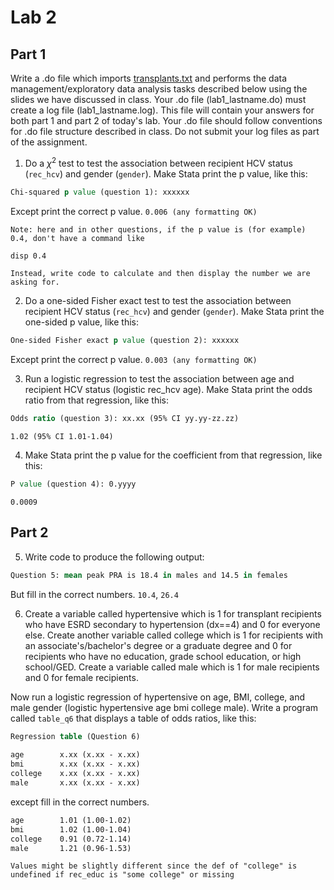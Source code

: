 ﻿# Lab 2     
     
## Part 1

Write a .do file which imports [transplants.txt](https://raw.githubusercontent.com/jhustata/livre/main/transplants.txt) and performs the data management/exploratory data analysis tasks described below using the slides we have discussed in class. Your .do file (lab1_lastname.do) must create a log file (lab1_lastname.log). This file will contain your answers for both part 1 and part 2 of today's lab. Your .do file should follow conventions for .do file structure described in class. Do not submit your log files as part of the assignment. 

1. Do a $\chi^2$ test to test the association between recipient HCV status (`rec_hcv`) and gender (`gender`). Make Stata print the p value, like this:    

```stata    
Chi-squared p value (question 1): xxxxxx 
```
    
Except print the correct p value.  `0.006 (any formatting OK)`   
     
`Note: here and in other questions, if the p value is (for example) 0.4, don't have a command like`
  
```stata
disp 0.4
```     
  
`Instead, write code to calculate and then display the number we are asking for.`     
    
2. Do a one-sided Fisher exact test to test the association between recipient HCV status (`rec_hcv`) and gender (`gender`). Make Stata print the one-sided p value, like this:    

```stata
One-sided Fisher exact p value (question 2): xxxxxx
```
Except print the correct p value. `0.003 (any formatting OK)`

3. Run a logistic regression to test the association between age and recipient HCV status (logistic rec\_hcv age). Make Stata print the odds ratio from that regression, like this:

```stata
Odds ratio (question 3): xx.xx (95% CI yy.yy-zz.zz)
```

`1.02 (95% CI 1.01-1.04)`

4. Make Stata print the p value for the coefficient from that regression, like this:

```stata
P value (question 4): 0.yyyy 
```

`0.0009`

## Part 2     
     
5. Write code to produce the following output: 

```stata
Question 5: mean peak PRA is 18.4 in males and 14.5 in females
```
But fill in the correct numbers.  `10.4`, `26.4`

6. Create a variable called hypertensive which is 1 for transplant recipients who have ESRD secondary to hypertension (dx==4) and 0 for everyone else. Create another variable called college which is 1 for recipients with an associate's/bachelor's degree or a graduate degree and 0 for recipients who have no education, grade school education, or high school/GED.  Create a variable called male which is 1 for male recipients and 0 for female recipients. 

Now run a logistic regression of hypertensive on age, BMI, college, and male gender (logistic hypertensive age bmi college male). Write a program called `table_q6` that displays a table of odds ratios, like this:

```stata
Regression table (Question 6)
 
age        x.xx (x.xx - x.xx)
bmi        x.xx (x.xx - x.xx)
college    x.xx (x.xx - x.xx)
male       x.xx (x.xx - x.xx)
```

except fill in the correct numbers.

```stata
age        1.01 (1.00-1.02)
bmi        1.02 (1.00-1.04)
college    0.91 (0.72-1.14)
male       1.21 (0.96-1.53)
```
`Values might be slightly different since the def of "college" is undefined if rec_educ is "some college" or missing`
